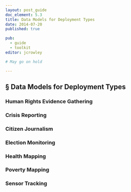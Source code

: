 ```yaml
---
layout: post_guide
doc_element: 5.3
title: Data Models for Deployment Types
date: 2014-07-20
published: true

pub: 
  - guide
  - toolkit
editor: jcrowley

# May go on hold

---
```


## &sect; Data Models for Deployment Types

### Human Rights Evidence Gathering

### Crisis Reporting

### Citizen Journalism

### Election Monitoring

### Health Mapping

### Poverty Mapping

### Sensor Tracking



